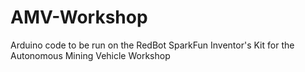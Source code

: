 # AMV-Workshop
Arduino code to be run on the RedBot SparkFun Inventor's Kit for the Autonomous Mining Vehicle Workshop

